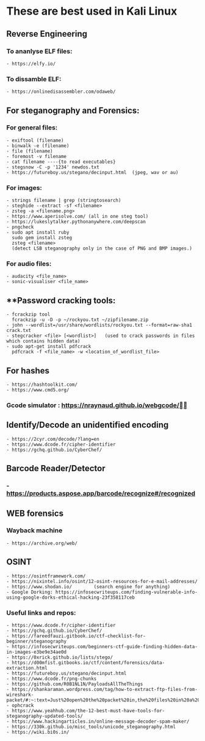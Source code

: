 # **These are best used in Kali Linux**

## **Reverse Engineering**
  ### To ananlyse ELF files:
    - https://elfy.io/
  ### To dissamble ELF:
    - https://onlinedisassembler.com/odaweb/

## **For steganography and Forensics:**

  ### For general files:
    - exiftool (filename)
    - binwalk -e (filename)
    - file (filename)
    - foremost -v filename
    - cat filename ----{to read executables}
    - stegsnow -C -p '1234' newdos.txt
    - https://futureboy.us/stegano/decinput.html  (jpeg, wav or au)
    
  ### For images:
    - strings filename | grep (stringtosearch)
    - steghide --extract -sf <filename>
    - zsteg -a <filename.png>
    - https://www.aperisolve.com/ (all in one steg tool)
    - https://lukeslytalker.pythonanywhere.com/deepscan
    - pngcheck
    - sudo apt install ruby
      sudo gem install zsteg
      zsteg <filename>
      (detect LSB steganography only in the case of PNG and BMP images.)

  ### For audio files:
    - audacity <file_name>
    - sonic-visualiser <file_name>
    
  ##  **Password cracking tools:
    - fcrackzip tool 
      fcrackzip -u -D -p ~/rockyou.txt ~/zipfilename.zip
    - john --wordlist=/usr/share/wordlists/rockyou.txt --format=raw-sha1 crack.txt
    - stegcracker <file> [<wordlist>]   (used to crack passwords in files which contains hidden data)
    - sudo apt-get install pdfcrack
      pdfcrack -f <file_name> -w <location_of_wordlist_file>

  ## **For hashes**
    - https://hashtoolkit.com/
    - https://www.cmd5.org/
    
  ### Gcode simulator : https://nraynaud.github.io/webgcode/
  
  ## **Identify/Decode an unidentified encoding**
    - https://2cyr.com/decode/?lang=en
    - https://www.dcode.fr/cipher-identifier
    - https://gchq.github.io/CyberChef/
  
  
  ## **Barcode Reader/Detector**
  ### - https://products.aspose.app/barcode/recognize#/recognized
  
  ## **WEB forensics**
  ### Wayback machine
    - https://archive.org/web/
    
  ## **OSINT**
    - https://osintframework.com/
    - https://nixintel.info/osint/12-osint-resources-for-e-mail-addresses/
    - https://www.shodan.io/        (search engine for anything)
    - Google Dorking: https://infosecwriteups.com/finding-vulnerable-info-using-google-dorks-ethical-hacking-23f358117ceb
  
  
  ### Useful links and repos:
    - https://www.dcode.fr/cipher-identifier
    - https://gchq.github.io/CyberChef/
    - https://fareedfauzi.gitbook.io/ctf-checklist-for-beginner/steganography
    - https://infosecwriteups.com/beginners-ctf-guide-finding-hidden-data-in-images-e3be9e34ae0d
    - https://0xrick.github.io/lists/stego/
    - https://d00mfist.gitbooks.io/ctf/content/forensics/data-extraction.html
    - https://futureboy.us/stegano/decinput.html
    - https://www.dcode.fr/png-chunks
    - https://github.com/R0B1NL1N/PayloadsAllTheThings
    - https://shankaraman.wordpress.com/tag/how-to-extract-ftp-files-from-wireshark-packet/#:~:text=Just%20open%20the%20packet%20in,the%20files%20in%20a%20Directory.&text=Firstly%2C%20the%20Client%20(10.10.,request%20to%20the%20Server%20(78.47.
    - ophcrack
    - https://www.yeahhub.com/the-12-best-must-have-tools-for-steganography-updated-tools/
    - https://www.hackingarticles.in/online-message-decoder-spam-maker/
    - https://330k.github.io/misc_tools/unicode_steganography.html
    - https://wiki.bi0s.in/
